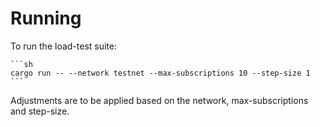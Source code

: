 # Running

To run the load-test suite:

    ```sh
    cargo run -- --network testnet --max-subscriptions 10 --step-size 1
    ```

Adjustments are to be applied based on the network, max-subscriptions and step-size.
